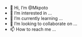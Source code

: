 - 👋 Hi, I’m @Mkpoto
- 👀 I’m interested in ...
- 🌱 I’m currently learning ...
- 💞️ I’m looking to collaborate on ...
- 📫 How to reach me ...

<!---
Mkpoto/Mkpoto is a ✨ special ✨ repository because its `README.md` (this file) appears on your GitHub profile.
You can click the Preview link to take a look at your changes.
--->
